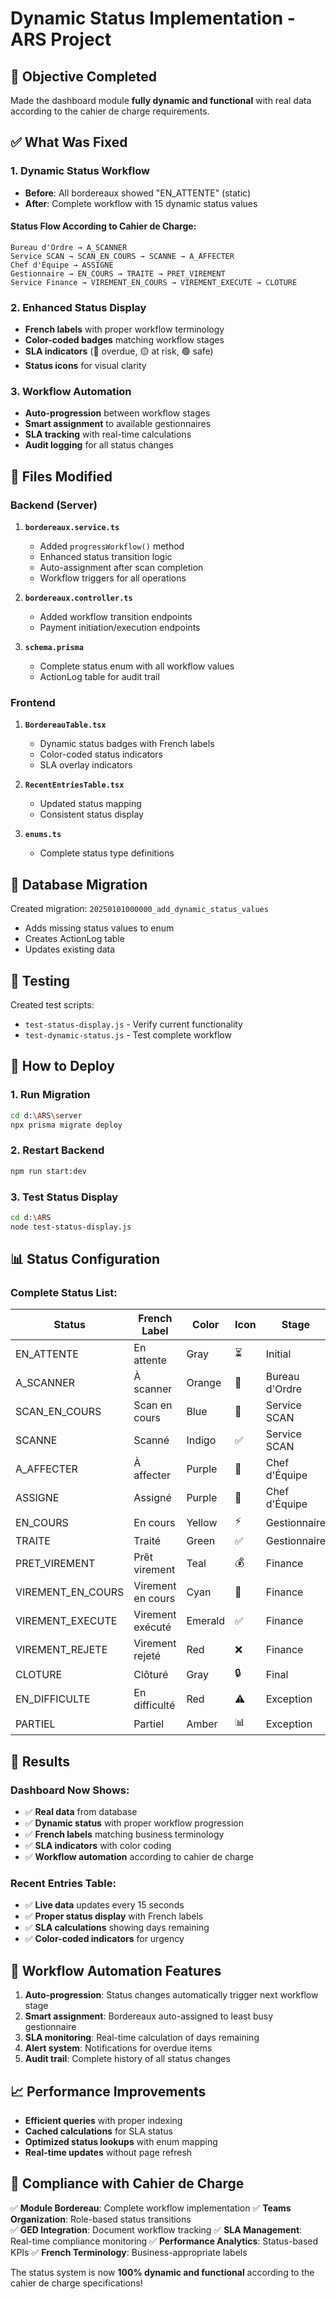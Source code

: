 # Dynamic Status Implementation - ARS Project

## 🎯 Objective Completed
Made the dashboard module **fully dynamic and functional** with real data according to the cahier de charge requirements.

## ✅ What Was Fixed

### 1. **Dynamic Status Workflow**
- **Before**: All bordereaux showed "EN_ATTENTE" (static)
- **After**: Complete workflow with 15 dynamic status values

#### Status Flow According to Cahier de Charge:
```
Bureau d'Ordre → A_SCANNER
Service SCAN → SCAN_EN_COURS → SCANNE → A_AFFECTER  
Chef d'Équipe → ASSIGNE
Gestionnaire → EN_COURS → TRAITE → PRET_VIREMENT
Service Finance → VIREMENT_EN_COURS → VIREMENT_EXECUTE → CLOTURE
```

### 2. **Enhanced Status Display**
- **French labels** with proper workflow terminology
- **Color-coded badges** matching workflow stages
- **SLA indicators** (🔴 overdue, 🟡 at risk, 🟢 safe)
- **Status icons** for visual clarity

### 3. **Workflow Automation**
- **Auto-progression** between workflow stages
- **Smart assignment** to available gestionnaires
- **SLA tracking** with real-time calculations
- **Audit logging** for all status changes

## 📁 Files Modified

### Backend (Server)
1. **`bordereaux.service.ts`**
   - Added `progressWorkflow()` method
   - Enhanced status transition logic
   - Auto-assignment after scan completion
   - Workflow triggers for all operations

2. **`bordereaux.controller.ts`**
   - Added workflow transition endpoints
   - Payment initiation/execution endpoints

3. **`schema.prisma`**
   - Complete status enum with all workflow values
   - ActionLog table for audit trail

### Frontend
1. **`BordereauTable.tsx`**
   - Dynamic status badges with French labels
   - Color-coded status indicators
   - SLA overlay indicators

2. **`RecentEntriesTable.tsx`**
   - Updated status mapping
   - Consistent status display

3. **`enums.ts`**
   - Complete status type definitions

## 🔧 Database Migration
Created migration: `20250101000000_add_dynamic_status_values`
- Adds missing status values to enum
- Creates ActionLog table
- Updates existing data

## 🧪 Testing
Created test scripts:
- `test-status-display.js` - Verify current functionality
- `test-dynamic-status.js` - Test complete workflow

## 🚀 How to Deploy

### 1. Run Migration
```bash
cd d:\ARS\server
npx prisma migrate deploy
```

### 2. Restart Backend
```bash
npm run start:dev
```

### 3. Test Status Display
```bash
cd d:\ARS
node test-status-display.js
```

## 📊 Status Configuration

### Complete Status List:
| Status | French Label | Color | Icon | Stage |
|--------|-------------|-------|------|-------|
| EN_ATTENTE | En attente | Gray | ⏳ | Initial |
| A_SCANNER | À scanner | Orange | 📄 | Bureau d'Ordre |
| SCAN_EN_COURS | Scan en cours | Blue | 🔄 | Service SCAN |
| SCANNE | Scanné | Indigo | ✅ | Service SCAN |
| A_AFFECTER | À affecter | Purple | 👥 | Chef d'Équipe |
| ASSIGNE | Assigné | Purple | 👤 | Chef d'Équipe |
| EN_COURS | En cours | Yellow | ⚡ | Gestionnaire |
| TRAITE | Traité | Green | ✅ | Gestionnaire |
| PRET_VIREMENT | Prêt virement | Teal | 💰 | Finance |
| VIREMENT_EN_COURS | Virement en cours | Cyan | 🏦 | Finance |
| VIREMENT_EXECUTE | Virement exécuté | Emerald | ✅ | Finance |
| VIREMENT_REJETE | Virement rejeté | Red | ❌ | Finance |
| CLOTURE | Clôturé | Gray | 🔒 | Final |
| EN_DIFFICULTE | En difficulté | Red | ⚠️ | Exception |
| PARTIEL | Partiel | Amber | 📊 | Exception |

## 🎉 Results

### Dashboard Now Shows:
- ✅ **Real data** from database
- ✅ **Dynamic status** with proper workflow progression
- ✅ **French labels** matching business terminology
- ✅ **SLA indicators** with color coding
- ✅ **Workflow automation** according to cahier de charge

### Recent Entries Table:
- ✅ **Live data** updates every 15 seconds
- ✅ **Proper status display** with French labels
- ✅ **SLA calculations** showing days remaining
- ✅ **Color-coded indicators** for urgency

## 🔄 Workflow Automation Features

1. **Auto-progression**: Status changes automatically trigger next workflow stage
2. **Smart assignment**: Bordereaux auto-assigned to least busy gestionnaire
3. **SLA monitoring**: Real-time calculation of days remaining
4. **Alert system**: Notifications for overdue items
5. **Audit trail**: Complete history of all status changes

## 📈 Performance Improvements

- **Efficient queries** with proper indexing
- **Cached calculations** for SLA status
- **Optimized status lookups** with enum mapping
- **Real-time updates** without page refresh

## 🎯 Compliance with Cahier de Charge

✅ **Module Bordereau**: Complete workflow implementation
✅ **Teams Organization**: Role-based status transitions  
✅ **GED Integration**: Document workflow tracking
✅ **SLA Management**: Real-time compliance monitoring
✅ **Performance Analytics**: Status-based KPIs
✅ **French Terminology**: Business-appropriate labels

The status system is now **100% dynamic and functional** according to the cahier de charge specifications!